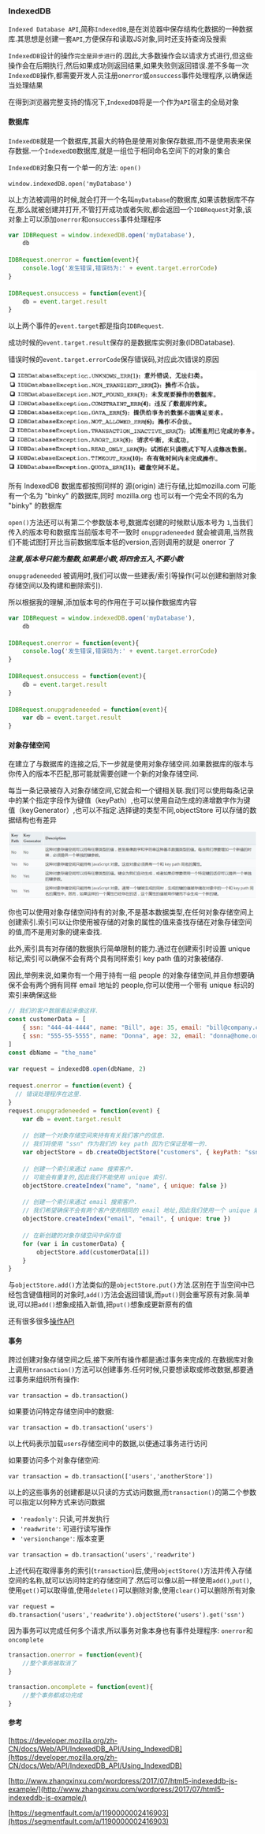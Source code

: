 ### IndexedDB
`Indexed Database API`,简称`IndexedDB`,是在浏览器中保存结构化数据的一种数据库.其思想是创建一套`API`,方便保存和读取JS对象,同时还支持查询及搜索

`IndexedDB`设计的操作`完全是异步进行`的.因此,大多数操作会以请求方式进行,但这些操作会在后期执行,然后如果成功则返回结果,如果失败则返回错误.差不多每一次`IndexedDB`操作,都需要开发人员注册`onerror`或`onsuccess`事件处理程序,以确保适当处理结果

在得到浏览器完整支持的情况下,`IndexedDB`将是一个作为`API`宿主的全局对象

#### 数据库
`IndexedDB`就是一个数据库,其最大的特色是使用对象保存数据,而不是使用表来保存数据.一个`IndexedDB`数据库,就是一组位于相同命名空间下的对象的集合

`IndexedDB`对象只有一个单一的方法: `open()`

`window.indexedDB.open('myDatabase')`

以上方法被调用的时候,就会打开一个名叫`myDatabase`的数据库,如果该数据库不存在,那么就被创建并打开,不管打开成功或者失败,都会返回一个`IDBRequest`对象,该对象上可以添加`onerror`和`onsuccess`事件处理程序

```javascript
var IDBRequest = window.indexedDB.open('myDatabase'),
    db

IDBRequest.onerror = function(event){
    console.log('发生错误,错误码为:' + event.target.errorCode)
}

IDBRequest.onsuccess = function(event){
    db = event.target.result
}
```

以上两个事件的`event.target`都是指向`IDBRequest`.

成功时候的`event.target.result`保存的是数据库实例对象(IDBDatabase).

错误时候的`event.target.errorCode`保存错误码,对应此次错误的原因

![errorCode.png](img/errorCode.png)

所有 IndexedDB 数据库都按照同样的 源(origin) 进行存储,比如mozilla.com 可能有一个名为 "binky" 的数据库,同时 mozilla.org 也可以有一个完全不同的名为 "binky" 的数据库

`open()`方法还可以有第二个参数版本号,数据库创建的时候默认版本号为 `1`,当我们传入的版本号和数据库当前版本号不一致时 `onupgradeneeded` 就会被调用,当然我们不能试图打开比当前数据库版本低的version,否则调用的就是 onerror 了

**_注意,版本号只能为整数,如果是小数,将四舍五入,不要小数_**

`onupgradeneeded` 被调用时,我们可以做一些建表/索引等操作(可以创建和删除对象存储空间以及构建和删除索引).

所以根据我的理解,添加版本号的作用在于可以操作数据库内容

```javascript
var IDBRequest = window.indexedDB.open('myDatabase'),
    db

IDBRequest.onerror = function(event){
    console.log('发生错误,错误码为:' + event.target.errorCode)
}

IDBRequest.onsuccess = function(event){
    db = event.target.result
}

IDBRequest.onupgradeneeded = function(event){
    var db = event.target.result
}
```

#### 对象存储空间
在建立了与数据库的连接之后,下一步就是使用对象存储空间.如果数据库的版本与你传入的版本不匹配,那可能就需要创建一个新的对象存储空间.

每当一条记录被存入对象存储空间,它就会和一个键相关联.我们可以使用每条记录中的某个指定字段作为键值（keyPath）,也可以使用自动生成的递增数字作为键值（keyGenerator）,也可以不指定.选择键的类型不同,objectStore 可以存储的数据结构也有差异

![path-generator](img/path-generator.png)

你也可以使用对象存储空间持有的对象,不是基本数据类型,在任何对象存储空间上创建索引.索引可以让你使用被存储的对象的属性的值来查找存储在对象存储空间的值,而不是用对象的键来查找.

此外,索引具有对存储的数据执行简单限制的能力.通过在创建索引时设置 unique 标记,索引可以确保不会有两个具有同样索引 key path 值的对象被储存.

因此,举例来说,如果你有一个用于持有一组 people 的对象存储空间,并且你想要确保不会有两个拥有同样 email 地址的 people,你可以使用一个带有 unique 标识的索引来确保这些

```javascript
// 我们的客户数据看起来像这样.
const customerData = [
    { ssn: "444-44-4444", name: "Bill", age: 35, email: "bill@company.com" },
    { ssn: "555-55-5555", name: "Donna", age: 32, email: "donna@home.org" }
]
const dbName = "the_name"

var request = indexedDB.open(dbName, 2)

request.onerror = function(event) {
  // 错误处理程序在这里.
}
request.onupgradeneeded = function(event) {
    var db = event.target.result

    // 创建一个对象存储空间来持有有关我们客户的信息.
    // 我们将使用 "ssn" 作为我们的 key path 因为它保证是唯一的.
    var objectStore = db.createObjectStore("customers", { keyPath: "ssn" })

    // 创建一个索引来通过 name 搜索客户.
    // 可能会有重复的,因此我们不能使用 unique 索引.
    objectStore.createIndex("name", "name", { unique: false })

    // 创建一个索引来通过 email 搜索客户.
    // 我们希望确保不会有两个客户使用相同的 email 地址,因此我们使用一个 unique 索引.
    objectStore.createIndex("email", "email", { unique: true })

    // 在新创建的对象存储空间中保存值
    for (var i in customerData) {
        objectStore.add(customerData[i])
    }
}
```

与`objectStore.add()`方法类似的是`objectStore.put()`方法.区别在于当空间中已经包含键值相同的对象时,`add()`方法会返回错误,而`put()`则会重写原有对象.简单说,可以把`add()`想象成插入新值,把`put()`想象成更新原有的值

还有很多很多[操作API](https://developer.mozilla.org/zh-CN/docs/Web/API/IDBObjectStore)

#### 事务
跨过创建对象存储空间之后,接下来所有操作都是通过事务来完成的.在数据库对象上调用`transaction()`方法可以创建事务.任何时候,只要想读取或修改数据,都要通过事务来组织所有操作:

`var transaction = db.transaction()`

如果要访问特定存储空间中的数据:

`var transaction = db.transaction('users')`

以上代码表示加载`users`存储空间中的数据,以便通过事务进行访问

如果要访问多个对象存储空间:

`var transaction = db.transaction(['users','anotherStore'])`

以上的这些事务的创建都是以只读的方式访问数据,而`transaction()`的第二个参数可以指定以何种方式来访问数据

- `'readonly'`: 只读,可并发执行
- `'readwrite'`: 可进行读写操作
- `'versionchange'`: 版本变更

`var transaction = db.transaction('users','readwrite')`

上述代码在取得事务的索引(`transaction`)后,使用`objectStore()`方法并传入存储空间的名称,就可以访问特定的存储空间了.然后可以像以前一样使用`add()`,`put()`,使用`get()`可以取得值,使用`delete()`可以删除对象,使用`clear()`可以删除所有对象

`var request = db.transaction('users','readwrite').objectStore('users').get('ssn')`

因为事务可以完成任何多个请求,所以事务对象本身也有事件处理程序: `onerror`和`oncomplete`

```javascript
transaction.onerror = function(event){
    //整个事务被取消了
}
```

```javascript
transaction.oncomplete = function(event){
    //整个事务都成功完成
}
```

#### 参考
[https://developer.mozilla.org/zh-CN/docs/Web/API/IndexedDB_API/Using_IndexedDB](https://developer.mozilla.org/zh-CN/docs/Web/API/IndexedDB_API/Using_IndexedDB)

[http://www.zhangxinxu.com/wordpress/2017/07/html5-indexeddb-js-example/](http://www.zhangxinxu.com/wordpress/2017/07/html5-indexeddb-js-example/)

[https://segmentfault.com/a/1190000002416903](https://segmentfault.com/a/1190000002416903)
